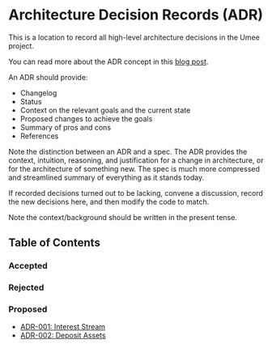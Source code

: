 # Architecture Decision Records (ADR)

This is a location to record all high-level architecture decisions in the Umee
project.

You can read more about the ADR concept in this [blog post](https://product.reverb.com/documenting-architecture-decisions-the-reverb-way-a3563bb24bd0#.78xhdix6t).

An ADR should provide:

- Changelog
- Status
- Context on the relevant goals and the current state
- Proposed changes to achieve the goals
- Summary of pros and cons
- References

Note the distinction between an ADR and a spec. The ADR provides the context,
intuition, reasoning, and justification for a change in architecture, or for the
architecture of something new. The spec is much more compressed and streamlined
summary of everything as it stands today.

If recorded decisions turned out to be lacking, convene a discussion, record the
new decisions here, and then modify the code to match.

Note the context/background should be written in the present tense.

## Table of Contents

### Accepted

### Rejected

### Proposed

- [ADR-001: Interest Stream](./ADR-001-interest-stream.md)
- [ADR-002: Deposit Assets](./ADR-002-deposit-assets.md)
